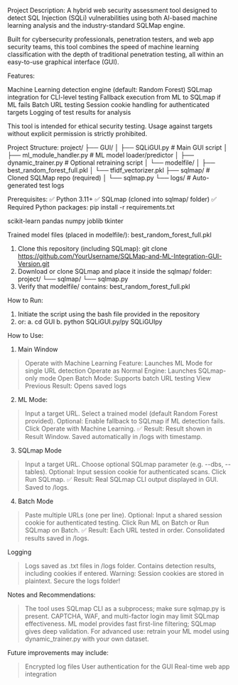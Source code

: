 Project Description:
A hybrid web security assessment tool designed to detect SQL Injection (SQLi) vulnerabilities using both AI-based machine learning analysis and the industry-standard SQLMap engine.

Built for cybersecurity professionals, penetration testers, and web app security teams, this tool combines the speed of machine learning classification with the depth of traditional penetration testing, all within an easy-to-use graphical interface (GUI).

Features:

Machine Learning detection engine (default: Random Forest)
SQLmap integration for CLI-level testing
Fallback execution from ML to SQLmap if ML fails
Batch URL testing
Session cookie handling for authenticated targets
Logging of test results for analysis

This tool is intended for ethical security testing. Usage against targets without explicit permission is strictly prohibited.

Project Structure:
project/
├── GUI/
│   ├── SQLiGUI.py             # Main GUI script
│   ├── ml_module_handler.py   # ML model loader/predictor
│   ├── dynamic_trainer.py     # Optional retraining script
│   └── modelfile/
│       ├── best_random_forest_full.pkl
│       └── tfidf_vectorizer.pkl
├── sqlmap/                     # Cloned SQLMap repo (required)
│   └── sqlmap.py
└── logs/                       # Auto-generated test logs

Prerequisites:
✅ Python 3.11+
✅ SQLmap (cloned into sqlmap/ folder)
✅ Required Python packages:
pip install -r requirements.txt

scikit-learn
pandas
numpy
joblib
tkinter

Trained model files (placed in modelfile/):
best_random_forest_full.pkl


1. Clone this repository (including SQLmap): git clone https://github.com/YourUsername/SQLMap-and-ML-Integration-GUI-Version.git
2. Download or clone SQLmap and place it inside the sqlmap/ folder:
project/
└── sqlmap/
    └── sqlmap.py
3. Verify that modelfile/ contains: best_random_forest_full.pkl

How to Run:
1. Initiate the script using the bash file provided in the repository
2. or:
a. cd GUI
b. python SQLiGUI.py/py SQLiGUIpy

How to Use:
1. Main Window
> Operate with Machine Learning Feature: Launches ML Mode for single URL detection
> Operate as Normal Engine: Launches SQLmap-only mode
> Open Batch Mode: Supports batch URL testing
> View Previous Result: Opens saved logs

2. ML Mode:
> Input a target URL.
> Select a trained model (default Random Forest provided).
> Optional: Enable fallback to SQLmap if ML detection fails.
> Click Operate with Machine Learning.
✅ Result:
> Result shown in Result Window.
> Saved automatically in /logs with timestamp.

3. SQLmap Mode
> Input a target URL.
> Choose optional SQLmap parameter (e.g. --dbs, --tables).
> Optional: Input session cookie for authenticated scans.
> Click Run SQLmap.
✅ Result:
> Real SQLmap CLI output displayed in GUI.
> Saved to /logs.

4. Batch Mode
> Paste multiple URLs (one per line).
> Optional: Input a shared session cookie for authenticated testing.
> Click Run ML on Batch or Run SQLmap on Batch.
✅ Result:
> Each URL tested in order.
> Consolidated results saved in /logs.

Logging
> Logs saved as .txt files in /logs folder.
> Contains detection results, including cookies if entered.
Warning: Session cookies are stored in plaintext. Secure the logs folder!

Notes and Recommendations:
> The tool uses SQLmap CLI as a subprocess; make sure sqlmap.py is present.
> CAPTCHA, WAF, and multi-factor login may limit SQLmap effectiveness.
> ML model provides fast first-line filtering; SQLmap gives deep validation.
> For advanced use: retrain your ML model using dynamic_trainer.py with your own dataset.

Future improvements may include:
> Encrypted log files
> User authentication for the GUI
> Real-time web app integration

